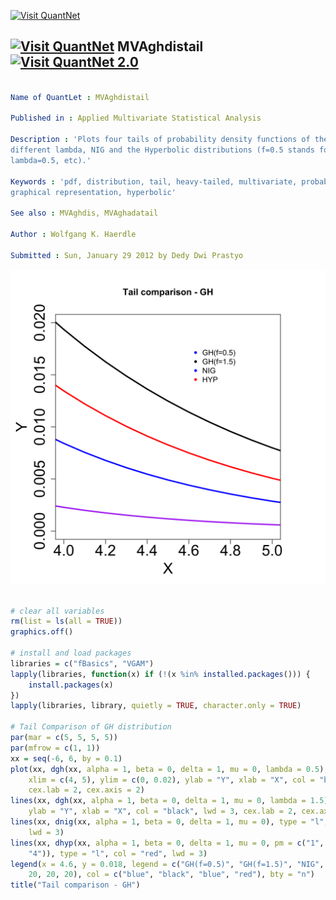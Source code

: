 
[<img src="https://github.com/QuantLet/Styleguide-and-Validation-procedure/blob/master/pictures/banner.png" alt="Visit QuantNet">](http://quantlet.de/index.php?p=info)

## [<img src="https://github.com/QuantLet/Styleguide-and-Validation-procedure/blob/master/pictures/qloqo.png" alt="Visit QuantNet">](http://quantlet.de/) **MVAghdistail** [<img src="https://github.com/QuantLet/Styleguide-and-Validation-procedure/blob/master/pictures/QN2.png" width="60" alt="Visit QuantNet 2.0">](http://quantlet.de/d3/ia)

```yaml

Name of QuantLet : MVAghdistail

Published in : Applied Multivariate Statistical Analysis

Description : 'Plots four tails of probability density functions of the GH distribution with
different lambda, NIG and the Hyperbolic distributions (f=0.5 stands for GH-distribution with
lambda=0.5, etc).'

Keywords : 'pdf, distribution, tail, heavy-tailed, multivariate, probability, density, plot,
graphical representation, hyperbolic'

See also : MVAghdis, MVAghadatail

Author : Wolfgang K. Haerdle

Submitted : Sun, January 29 2012 by Dedy Dwi Prastyo

```

![Picture1](MVAghdistail.png)


```r

# clear all variables
rm(list = ls(all = TRUE))
graphics.off()

# install and load packages
libraries = c("fBasics", "VGAM")
lapply(libraries, function(x) if (!(x %in% installed.packages())) {
    install.packages(x)
})
lapply(libraries, library, quietly = TRUE, character.only = TRUE)

# Tail Comparison of GH distribution
par(mar = c(5, 5, 5, 5))
par(mfrow = c(1, 1))
xx = seq(-6, 6, by = 0.1)
plot(xx, dgh(xx, alpha = 1, beta = 0, delta = 1, mu = 0, lambda = 0.5), type = "l", 
    xlim = c(4, 5), ylim = c(0, 0.02), ylab = "Y", xlab = "X", col = "blue", lwd = 3, 
    cex.lab = 2, cex.axis = 2)
lines(xx, dgh(xx, alpha = 1, beta = 0, delta = 1, mu = 0, lambda = 1.5), type = "l", 
    ylab = "Y", xlab = "X", col = "black", lwd = 3, cex.lab = 2, cex.axis = 2)
lines(xx, dnig(xx, alpha = 1, beta = 0, delta = 1, mu = 0), type = "l", col = "purple", 
    lwd = 3)
lines(xx, dhyp(xx, alpha = 1, beta = 0, delta = 1, mu = 0, pm = c("1", "2", "3", 
    "4")), type = "l", col = "red", lwd = 3)
legend(x = 4.6, y = 0.018, legend = c("GH(f=0.5)", "GH(f=1.5)", "NIG", "HYP"), pch = c(20, 
    20, 20, 20), col = c("blue", "black", "blue", "red"), bty = "n")
title("Tail comparison - GH")

```
